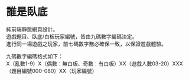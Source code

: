 # 誰是臥底  
純前端靜態網頁設計。  
遊戲題目、臥底/白板玩家編號，皆由九碼數字編碼決定。  
進行同一場遊戲之玩家，前七碼數字務必確保一致，以保證遊戲體驗。  

九碼數字編碼格式如下：  
X（亂數1-9）X（偶數：無白板、奇數：有白板）XX（遊戲人數03-20）XXX（題目編號000-080）XX（玩家編號）
